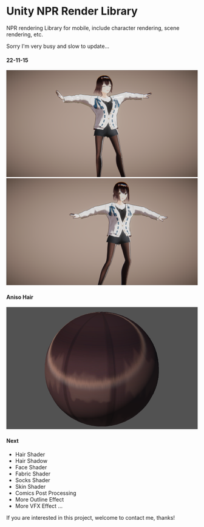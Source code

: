 # Unity NPR Render Library
NPR rendering Library for mobile, include character rendering, scene rendering, etc.

Sorry I'm very busy and slow to update...

#### 22-11-15
![](DocAssets/11-15-1.png)
![](DocAssets/11-15-2.png)

#### Aniso Hair
![](DocAssets/11-18-hair.png)


#### Next

- Hair Shader
- Hair Shadow
- Face Shader
- Fabric Shader
- Socks Shader
- Skin Shader
- Comics Post Processing
- More Outline Effect
- More VFX Effect
...

If you are interested in this project, welcome to contact me, thanks!